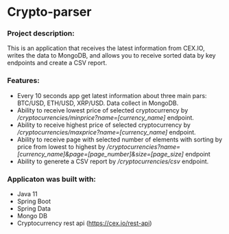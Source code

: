 # Crypto-parser

### Project description:
This is an application that receives the latest information from CEX.IO, writes the data to MongoDB, and allows you to receive sorted data by key endpoints and create a CSV report.

### Features:
* Every 10 seconds app get latest information about three main pars: BTC/USD, ETH/USD, XRP/USD. Data collect in MongoDB.
* Ability to receive lowest price of selected cryptocurrency by _/cryptocurrencies/minprice?name=[currency_name]_ endpoint.
* Ability to receive highest price of selected cryptocurrency by _/cryptocurrencies/maxprice?name=[currency_name]_ endpoint.
* Ability to receive page with selected number of elements with sorting by price from lowest to highest by _/cryptocurrencies?name=[currency_name]&page=[page_number]&size=[page_size]_ endpoint
* Ability to generete a CSV report by _/cryptocurrencies/csv_ endpoint.

### Applicaton was built with:
* Java 11
* Spring Boot
* Spring Data
* Mongo DB
* Cryptocurrency rest api (https://cex.io/rest-api)
